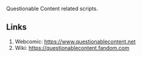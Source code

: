 Questionable Content related scripts.

## Links

1. Webcomic: https://www.questionablecontent.net
2. Wiki: https://questionablecontent.fandom.com
